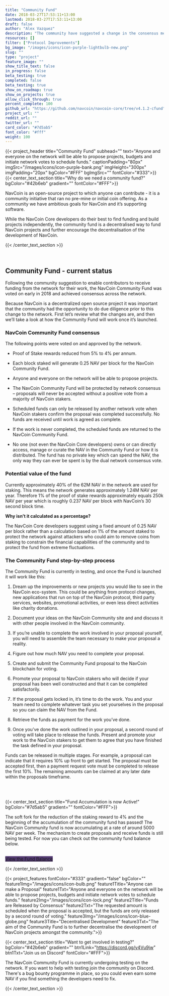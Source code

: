 ```yaml
---
title: "Community Fund"
date: 2018-03-27T17:53:11+13:00
lastmod: 2018-03-27T17:53:11+13:00
draft: false
author: "Alex Vazquez"
description: "The community have suggested a change in the consensus mechanism which would allow for community contributors to receive funding from the network for their efforts."
resources: []
filter: ["Protocol Improvements"]
bg_image: "/images/icons/icon-purple-lightbulb-new.png"
slug: ""
type: "project"
feature_image: ""
show_title_text: false
in_progress: false
beta_testing: true
completed: false
beta_testing: true
show_on_roadmap: true
show_on_projects: true
allow_click_through: true
percent_complete: 100
github_url: "https://github.com/navcoin/navcoin-core/tree/v4.1.2-cfund"
project_url: ""
reddit_url: ""
twitter_url: ""
card_color: "#7d5ab5"
font_color: "#fff"
weight: 100
---
```

{{< project_header
    title="Community Fund"
    subhead=""
    text="Anyone and everyone on the network will be able to propose projects, budgets and initiate network votes to schedule funds."
    captionPadding="80px"
    imgSrc="/images/icons/icon-purple-bank.png"
    imgHeight="300px"
    imgPadding="20px"
    bgColor="#FFF"
    bgImgSrc=""
    fontColor="#333">}}
{{< center_text_section
    title="Why do we need a community fund?"
    bgColor="#42b6eb"
    gradient=""
    fontColor="#FFF">}}
    <p>NavCoin is an open-source project to which anyone can contribute - it is a community initiative that ran no pre-mine or initial coin offering. As a community we have ambitious goals for NavCoin and it’s supporting software.</p>
    <p>While the NavCoin Core developers do their best to find funding and build projects independently, the community fund is a decentralised way to fund NavCoin projects and further encourage the decentralisation of the development of NavCoin.</p>
{{< /center_text_section >}}

<br />
<section class="container">

## Community Fund - current status
Following the community suggestion to enable contributors to receive funding from the network for their work, the NavCoin Community Fund was voted on early in 2018 and achieved consensus across the network.

Because NavCoin is a decentralized open source project it was important that the community had the opportunity to do due diligence prior to this change to the network.
First let’s review what the changes are, and then we’ll take a look at how the Community Fund will work once it’s launched.

### NavCoin Community Fund consensus
The following points were voted on and approved by the network.

* Proof of Stake rewards reduced from 5% to 4% per annum.

* Each block staked will generate 0.25 NAV per block for the NavCoin Community Fund.

* Anyone and everyone on the network will be able to propose projects.

* The NavCoin Community Fund will be protected by network consensus – proposals will never be accepted without a positive vote from a majority of NavCoin stakers.

* Scheduled funds can only be released by another network vote when NavCoin stakers confirm the proposal was completed successfully. No funds are received until work is agreed as complete.

* If the work is never completed, the scheduled funds are returned to the NavCoin Community Fund.

* No one (not even the NavCoin Core developers) owns or can directly access, manage or curate the NAV in the Community Fund or how it is distributed. The fund has no private key which can spend the NAV, the only way they can ever be spent is by the dual network consensus vote.

### Potential value of the fund
Currently approximately 40% of the 62M NAV in the network are used for staking. This means the network generates approximately 1.24M NAV per year. Therefore 1% of the proof of stake rewards approximately equals 250k NAV per year which is roughly 0.237 NAV per block with NavCoin’s 30 second block time.

**Why isn’t it calculated as a percentage?**

The NavCoin Core developers suggest using a fixed amount of 0.25 NAV per block rather than a calculation based on 1% of the amount staked to protect the network against attackers who could aim to remove coins from staking to constrain the financial capabilities of the community and to protect the fund from extreme fluctuations.

### The Community Fund step-by-step process
The Community Fund is currently in testing, and once the Fund is launched it will work like this:

1. Dream up the improvements or new projects you would like to see in the NavCoin eco-system. This could be anything from protocol changes, new applications that run on top of the NavCoin protocol, third party services, websites, promotional activities, or even less direct activities like charity donations.

2. Document your ideas on the NavCoin Community site and and discuss it with other people involved in the NavCoin community.

3. If you’re unable to complete the work involved in your proposal yourself, you will need to assemble the team necessary to make your proposal a reality.

4. Figure out how much NAV you need to complete your proposal.

5. Create and submit the Community Fund proposal to the NavCoin blockchain for voting.

6. Promote your proposal to NavCoin stakers who will decide if your proposal has been well constructed and that it can be completed satisfactorily.

7. If the proposal gets locked in, it’s time to do the work. You and your team need to complete whatever task you set yourselves in the proposal so you can claim the NAV from the Fund.

8. Retrieve the funds as payment for the work you’ve done.

9. Once you’ve done the work outlined in your proposal, a second round of voting will take place to release the funds. Present and promote your work to the NavCoin stakers to get them to agree that you have finished the task defined in your proposal.

Funds can be released in multiple stages. For example, a proposal can indicate that it requires 10% up front to get started. The proposal must be accepted first, then a payment request vote must be completed to release the first 10%. The remaining amounts can be claimed at any later date within the proposals timeframe.

<br /><br />
</section>
{{< center_text_section
    title="Fund Accumulation is now Active!"
    bgColor="#7d5ab5"
    gradient=""
    fontColor="#FFF">}}
    <p>The soft fork for the reduction of the staking reward to 4% and the beginning of the accumulation of the community fund has passed! The NavCoin Community fund is now accumulating at a rate of around 5000 NAV per week. The mechanism to create proposals and receive funds is still being tested. For now you can check out the community fund balance below.</p><br />
    <div class="themeix-button-group">
    <a class="themeix-btn themeix-danger smoothScroll" target="e" style="background-color: #523971" href="https://www.navexplorer.com/address/Community%20Fund">View the Fund Balance</a>
    </div>

{{< /center_text_section >}}


{{< project_features
    fontColor="#333"
    gradient="false"
    bgColor=""
    feature1Img="/images/icons/icon-bulb.png"
    feature1Title="Anyone can make a Proposal"
    feature1Txt="Anyone and everyone on the network will be able to propose projects, budgets and initiate network votes to schedule funds."
    feature2Img="/images/icons/icon-lock.png"
    feature2Title="Funds are Released by Consensus"
    feature2Txt="The requested amount is scheduled when the proposal is accepted, but the funds are only released by a second round of voting."
    feature3Img="/images/icons/icon-blue-globe.png"
    feature3Title="Decentralised Development"
    feature3Txt="The aim of the Community Fund is to further decentralise the development of NavCoin projects amongst the community.">}}

{{< center_text_section
    title="Want to get involved in testing?"
    bgColor="#42b6eb"
    gradient=""
    btn1Link="https://discord.gg/y4Vu9jw"
    btn1Txt="Join us on Discord"
    fontColor="#FFF">}}
    <p>The NavCoin Community Fund is currently undergoing testing on the network. If you want to help with testing join the community on Discord. There's a bug bounty programme in place, so you could even earn some NAV if you find something the developers need to fix.</p>
{{< /center_text_section >}}
